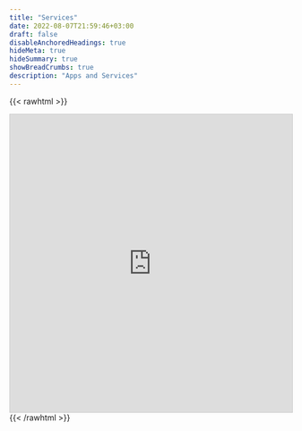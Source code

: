 ```yaml
---
title: "Services"
date: 2022-08-07T21:59:46+03:00
draft: false
disableAnchoredHeadings: true
hideMeta: true
hideSummary: true
showBreadCrumbs: true
description: "Apps and Services"
---
```


{{< rawhtml >}}
<iframe class="airtable-embed" src="https://airtable.com/embed/shrDmcJ8cFvqERIon?backgroundColor=yellow&viewControls=on" frameborder="0" onmousewheel="" width="100%" height="533" style="background: transparent; border: 1px solid #ccc;"></iframe>
{{< /rawhtml >}}
